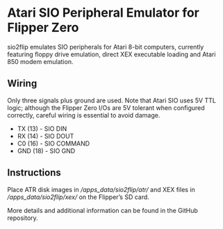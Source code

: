 # Atari SIO Peripheral Emulator for Flipper Zero

sio2flip emulates SIO peripherals for Atari 8-bit computers, currently featuring floppy drive emulation, direct XEX executable loading and Atari 850 modem emulation.

## Wiring

Only three signals plus ground are used. Note that Atari SIO uses 5V TTL logic; although the Flipper Zero I/Os are 5V tolerant when configured correctly, careful wiring is essential to avoid damage.

- TX (13) - SIO DIN
- RX (14) - SIO DOUT
- C0 (16) - SIO COMMAND
- GND (18) - SIO GND

## Instructions

Place ATR disk images in */apps_data/sio2flip/atr/* and XEX files in */apps_data/sio2flip/xex/* on the Flipper’s SD card.

More details and additional information can be found in the GitHub repository.